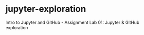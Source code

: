 # jupyter-exploration
Intro to Jupyter and GitHub - Assignment
Lab 01: Jupyter & GitHub exploration
